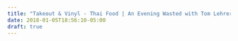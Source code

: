 ```yaml
---
title: "Takeout & Vinyl - Thai Food | An Evening Wasted with Tom Lehrer"
date: 2018-01-05T18:56:10-05:00
draft: true
---
```

